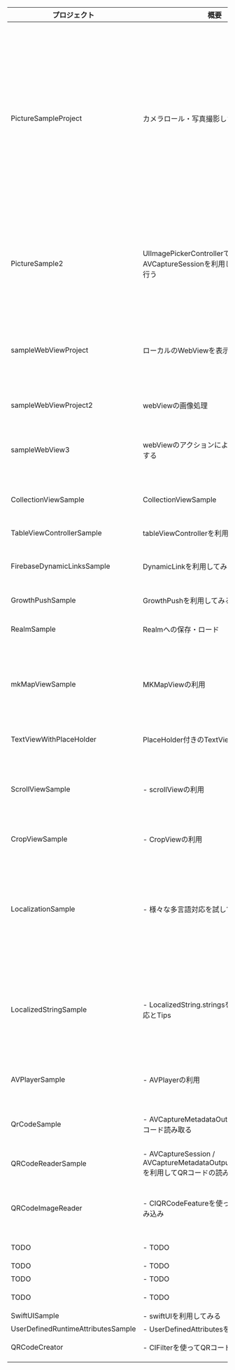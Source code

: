 |プロジェクト|概要|ポイント|
|---|---|---|
|PictureSampleProject|カメラロール・写真撮影した内容を表示する|- UIImagePickerControllerを使ってカメラからの写真の読み込み。<br> - UIImagePickerControllerを使ってカメラロールから写真の読み込み <br> - 写真をローカルのディレクトリ(documentDirectory)に保存する <br> - 写真をローカルディレクトリから読み込む<br> - 表示している写真を圧縮する <br> - UIImageの容量を取得する<br> - |
|PictureSample2|UIImagePickerControllerではなく、AVCaptureSessionを利用してカメラ撮影を行う| - AVCaptureSessionを利用してカメラ撮影<br> - 撮影した写真をPhotoLibraryに保存を行う<br> -  ISOとシャッタースピードの処理 <br> - ホワイトバランスの調整 |
|sampleWebViewProject|ローカルのWebViewを表示する| - ローカルのHTMLファイルを読み込んでWKWebViewに表示する<br> - SwiftからJS操作を行う。<br> - SwiftからWebViewにデータを受け渡す<br>|
|sampleWebViewProject2|webViewの画像処理| - 画像をUIImageをBASE64Encodeして、WebViewに受け渡す|
|sampleWebView3|webViewのアクションによってNativeを操作する| - WebView内で発火したアクションをキャッチする<br> - WebViewからNativeへデータを受け渡す|
|CollectionViewSample|CollectionViewSample| - CollectionViewの利用 <br> - CollectionViewを下にスワイプしてViewの更新・リセット|
|TableViewControllerSample|tableViewControllerを利用してみる| -  UITableViewControllerの利用|
|FirebaseDynamicLinksSample|DynamicLinkを利用してみる| - DynamicLinkのチュートリアル実装<br> - DynamicLinkのURLをアプリで読み込み|
|GrowthPushSample|GrowthPushを利用してみる| - GrowthPushのSDK導入|
|RealmSample|Realmへの保存・ロード| - realmへの保存<br> - realmからの読み込み<br> - idを自動生成|
|mkMapViewSample|MKMapViewの利用| - 地図の表示<br> - 現在地の表示<br> - 現在地を地図の中心にする<br> - 住所を入力して該当箇所を表示・ピンを指す<br> - ロングタップの検出|
|TextViewWithPlaceHolder|PlaceHolder付きのTextViewの利用| - PlaceHolderをインスペクタクルで設定出来るようにする。|
|ScrollViewSample| - scrollViewの利用<br>| - scrollViewをstoryBoard経由で利用する。<br> - キーボード立ち上げ時に入力欄がキーボードで隠れない用にする|
|CropViewSample| - CropViewの利用<br>| - 画像を選択してCropVIewで画像をトリミングする。|
| LocalizationSample| - 様々な多言語対応を試してみる |- localizedString.stringsを利用した多言語対応<br> - storyboardの切り出しにより多言語対応<br> - 再起動しないで言語を切り替える <br> - Labelの多言語対応. <br> - 端末の言語読み込み. <br> - 言語によって画像の置き換え|
| LocalizedStringSample| - LocalizedString.stringsを使った多言語対応とTips|- 起動中に言語切替:NSLocalizedStringのOverride <br> - viewの再読み込み <br> - 端末言語をデフォルトにする <br> - swiftgenを利用 <br> UserDefaultsにおいてEnumを保存する|
| AVPlayerSample | - AVPlayerの利用| - URLから動画の読み込みを実施 <br> - 動画をSeekして、最初から再生 |
| QrCodeSample| - AVCaptureMetadataOutputを利用してQRコード読み取る | - QRコードを読み込む<br> - 読み込んだQRコードがURLだった場合はsafariで開く |
| QRCodeReaderSample | - AVCaptureSession / AVCaptureMetadataOutputObjectsDelegate を利用してQRコードの読み込み| - QRコードを読み込む<br> - 読み込んだQRコードに枠をつける |
| QRCodeImageReader | - CIQRCodeFeatureを使ったQRコードの読み込み| - ライブラリからの画像を読み込む <br> - 読み込んだ画像の中にQRコードがあれば解析して表示|
| TODO | - TODO <br>| - Libraryから動画の読み込み |
| TODO | - TODO <br>| - 弧の描画 |
| TODO | - TODO <br>| - 文字列の圧縮 |
| TODO | - TODO <br>| - 文字列からQRコードの生成 |
|SwiftUISample| - swiftUIを利用してみる| - TODO | 
|UserDefinedRuntimeAttributesSample| - UserDefinedAttributesを利用してみる<br>| - 色をつけてみる<br> |
|QRCodeCreator| - CIFilterを使ってQRコードの生成を行う。 | - QRコードの生成を行う。 | 
||||
